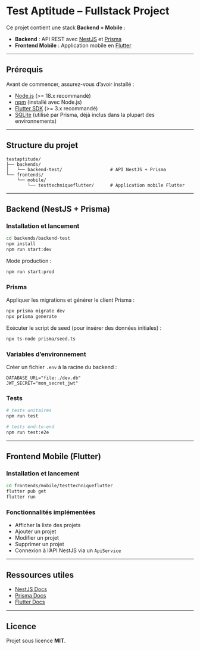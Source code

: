 #  Test Aptitude – Fullstack Project

Ce projet contient une stack **Backend + Mobile** :  
- **Backend** : API REST avec [NestJS](https://nestjs.com/) et [Prisma](https://www.prisma.io/)  
- **Frontend Mobile** : Application mobile en [Flutter](https://flutter.dev/)

---

##  Prérequis

Avant de commencer, assurez-vous d’avoir installé :  

- [Node.js](https://nodejs.org/) (>= 18.x recommandé)  
- [npm](https://www.npmjs.com/) (installé avec Node.js)  
- [Flutter SDK](https://docs.flutter.dev/get-started/install) (>= 3.x recommandé)  
- [SQLite](https://www.sqlite.org/) (utilisé par Prisma, déjà inclus dans la plupart des environnements)  

---

##  Structure du projet

```
testaptitude/
├── backends/
│   └── backend-test/                  # API NestJS + Prisma
└── frontends/
    └── mobile/
        └── testtechniqueflutter/      # Application mobile Flutter
```

---

##  Backend (NestJS + Prisma)

###  Installation et lancement

```bash
cd backends/backend-test
npm install
npm run start:dev
```

Mode production :  

```bash
npm run start:prod
```

###  Prisma

Appliquer les migrations et générer le client Prisma :

```bash
npx prisma migrate dev
npx prisma generate
```

Exécuter le script de seed (pour insérer des données initiales) :  

```bash
npx ts-node prisma/seed.ts
```

###  Variables d’environnement

Créer un fichier `.env` à la racine du backend :  

```env
DATABASE_URL="file:./dev.db"
JWT_SECRET="mon_secret_jwt"
```

###  Tests

```bash
# tests unitaires
npm run test

# tests end-to-end
npm run test:e2e
```

---

##  Frontend Mobile (Flutter)

### Installation et lancement

```bash
cd frontends/mobile/testtechniqueflutter
flutter pub get
flutter run
```

###  Fonctionnalités implémentées

-  Afficher la liste des projets  
-  Ajouter un projet  
-  Modifier un projet  
-  Supprimer un projet  
-  Connexion à l’API NestJS via un `ApiService`  

---

##  Ressources utiles

- [NestJS Docs](https://docs.nestjs.com/)  
- [Prisma Docs](https://www.prisma.io/docs)  
- [Flutter Docs](https://docs.flutter.dev/)  

---

##  Licence

Projet sous licence **MIT**.

